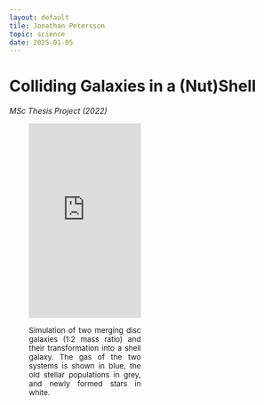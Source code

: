 ```yaml
---
layout: default
tile: Jonathan Petersson
topic: science
date: 2025-01-05
---
```


# Colliding Galaxies in a (Nut)Shell
*MSc Thesis Project (2022)*

<div style="text-align: justify;">
    <div class="right" style="width: 40%; height: 100%; margin-left: 7%;">
        <iframe width="100%" height="350px" src="https://www.youtube.com/embed/ddDkNbl4GWQ" title="YouTube video player" frameborder="0" allow="accelerometer; autoplay; clipboard-write; encrypted-media; gyroscope; picture-in-picture; web-share" allowfullscreen></iframe>
        <p style="font-size: 10pt; text-align: justify;">
            Simulation of two merging disc galaxies (1:2 mass ratio) and their transformation into a shell galaxy. The gas of the two systems is shown in blue, the old stellar populations in grey, and newly formed stars in white.
        </p>
    </div>
    <b>Supervisor:</b> Florent Renaud<br>
    <b>Project Description:</b> I run numerical simulations of two merging galaxies and their formation into a shell galaxy using the RAMSES code (Teyssier, 2002). Via a parameter survey, I explore different sets of parameters to find an orbtial configuration favourable for shell formation. From that, I perform an idealised high-resolution merger simulation and its formation into a shell galaxy, and analyse how the merger-driven star formation activity evolves throughout time, within the system, what the physical conditions are for it, and how it relates to the formation of shells.<br>
    <b>Thesis:</b> <a class="link" href="http://lup.lub.lu.se/student-papers/record/9094760">LUP Student Papers</a><br>
	<b>Publication (first-author):</b> <a class="link" href="https://arxiv.org/abs/2210.16333">ArXiv</a>, <a class="link" href="https://academic.oup.com/mnras/article/518/3/3261/6783164">MNRAS</a><br>
</div>    

